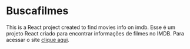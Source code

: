 # Buscafilmes

This is a React project created to find movies info on imdb.
Esse é um projeto React criado para encontrar informações de filmes no IMDB.
Para acessar o site [clique aqui](https://mateusalvesp.github.io/buscafilmes/).
